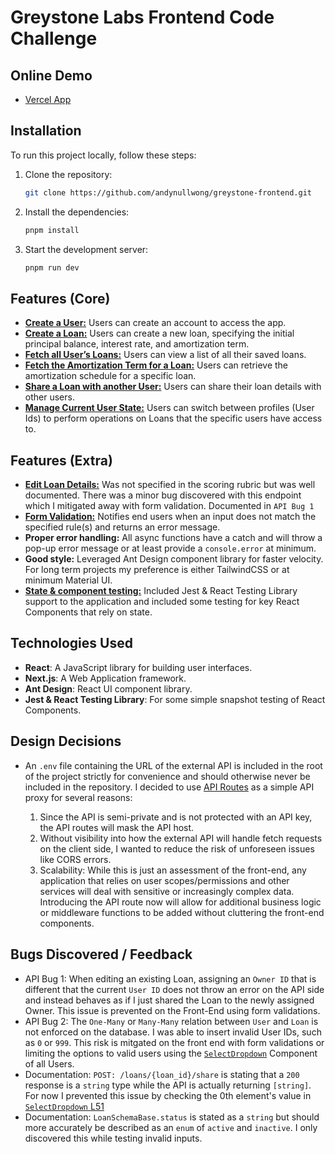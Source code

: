 # Greystone Labs Frontend Code Challenge

## Online Demo

- [Vercel App](https://andynullwong-gl-frontend.vercel.app/)

## Installation

To run this project locally, follow these steps:

1. Clone the repository:

   ```bash
   git clone https://github.com/andynullwong/greystone-frontend.git
   ```

2. Install the dependencies:

   ```bash
   pnpm install
   ```

3. Start the development server:

   ```bash
   pnpm run dev
   ```

## Features (Core)

- [**Create a User:**](src/app/users/create/page.tsx) Users can create an account to access the app.
- [**Create a Loan:**](src/app/loans/create/page.tsx) Users can create a new loan, specifying the initial principal balance, interest rate, and amortization term.
- [**Fetch all User’s Loans:**](src/app/users/page.tsx) Users can view a list of all their saved loans.
- [**Fetch the Amortization Term for a Loan:**](src/app/loans/[loanId]/page.tsx) Users can retrieve the amortization schedule for a specific loan.
- [**Share a Loan with another User:**](src/app/loans/[loanId]/share/page.tsx) Users can share their loan details with other users.
- [**Manage Current User State:**](src/context/user.context.tsx) Users can switch between profiles (User Ids) to perform operations on Loans that the specific users have access to.

## Features (Extra)

- [**Edit Loan Details:**](src/app/loans/[loanId]/update/page.tsx) Was not specified in the scoring rubric but was well documented. There was a minor bug discovered with this endpoint which I mitigated away with form validation. Documented in `API Bug 1`
- [**Form Validation:**](src/utils/formValidation.ts) Notifies end users when an input does not match the specified rule(s) and returns an error message.
- **Proper error handling:** All async functions have a catch and will throw a pop-up error message or at least provide a `console.error` at minimum.
- **Good style:** Leveraged Ant Design component library for faster velocity. For long term projects my preference is either TailwindCSS or at minimum Material UI.
- [**State & component testing:**](src/__tests__) Included Jest & React Testing Library support to the application and included some testing for key React Components that rely on state.

## Technologies Used

- **React**: A JavaScript library for building user interfaces.
- **Next.js**: A Web Application framework.
- **Ant Design**: React UI component library.
- **Jest & React Testing Library**: For some simple snapshot testing of React Components.

## Design Decisions

- An `.env` file containing the URL of the external API is included in the root of the project strictly for convenience and should otherwise never be included in the repository. I decided to use [API Routes](src/app/api) as a simple API proxy for several reasons:

  1.  Since the API is semi-private and is not protected with an API key, the API routes will mask the API host.
  2.  Without visibility into how the external API will handle fetch requests on the client side, I wanted to reduce the risk of unforeseen issues like CORS errors.
  3.  Scalability: While this is just an assessment of the front-end, any application that relies on user scopes/permissions and other services will deal with sensitive or increasingly complex data. Introducing the API route now will allow for additional business logic or middleware functions to be added without cluttering the front-end components.

## Bugs Discovered / Feedback

- API Bug 1: When editing an existing Loan, assigning an `Owner ID` that is different that the current `User ID` does not throw an error on the API side and instead behaves as if I just shared the Loan to the newly assigned Owner. This issue is prevented on the Front-End using form validations.
- API Bug 2: The `One-Many` or `Many-Many` relation between `User` and `Loan` is not enforced on the database. I was able to insert invalid User IDs, such as `0` or `999`. This risk is mitgated on the front end with form validations or limiting the options to valid users using the [`SelectDropdown`](src/components/SelectDropdown.tsx) Component of all Users.
- Documentation: `POST: /loans/{loan_id}/share` is stating that a `200` response is a `string` type while the API is actually returning `[string]`. For now I prevented this issue by checking the 0th element's value in [`SelectDropdown` L51](src/components/SelectDropdown.tsx#L51)
- Documentation: `LoanSchemaBase.status` is stated as a `string` but should more accurately be described as an `enum` of `active` and `inactive`. I only discovered this while testing invalid inputs.
